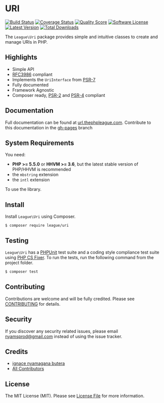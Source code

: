 URI
=======

[![Build Status](https://img.shields.io/travis/thephpleague/uri/master.svg?style=flat-square)](https://travis-ci.org/thephpleague/uri)
[![Coverage Status](https://img.shields.io/scrutinizer/coverage/g/thephpleague/uri.svg?style=flat-square)](https://scrutinizer-ci.com/g/thephpleague/uri/code-structure)
[![Quality Score](https://img.shields.io/scrutinizer/g/thephpleague/uri.svg?style=flat-square)](https://scrutinizer-ci.com/g/thephpleague/uri)
[![Software License](https://img.shields.io/badge/license-MIT-brightgreen.svg?style=flat-square)](LICENSE.md)
[![Latest Version](https://img.shields.io/github/release/thephpleague/uri.svg?style=flat-square)](https://github.com/thephpleague/uri/releases)
[![Total Downloads](https://img.shields.io/packagist/dt/league/uri.svg?style=flat-square)](https://packagist.org/packages/league/uri)

The `League\Uri` package provides simple and intuitive classes to create and manage URIs in PHP.

Highlights
------

- Simple API
- [RFC3986](http://tools.ietf.org/html/rfc3986) compliant
- Implements the `UriInterface` from [PSR-7][]
- Fully documented
- Framework Agnostic
- Composer ready, [PSR-2][] and [PSR-4][] compliant

Documentation
------

Full documentation can be found at [url.thephpleague.com](http://url.thephpleague.com). Contribute to this documentation in the [gh-pages](https://github.com/thephpleague/url/tree/gh-pages) branch

System Requirements
-------

You need:

- **PHP >= 5.5.0** or **HHVM >= 3.6**, but the latest stable version of PHP/HHVM is recommended
- the `mbstring` extension
- the `intl` extension

To use the library.

Install
-------

Install `League\Uri` using Composer.

```
$ composer require league/uri
```

Testing
-------

`League\Uri` has a [PHPUnit](https://phpunit.de) test suite and a coding style compliance test suite using [PHP CS Fixer](http://cs.sensiolabs.org/). To run the tests, run the following command from the project folder.

``` bash
$ composer test
```

Contributing
-------

Contributions are welcome and will be fully credited. Please see [CONTRIBUTING](CONTRIBUTING.md) for details.

Security
-------

If you discover any security related issues, please email nyamsprod@gmail.com instead of using the issue tracker.

Credits
-------

- [ignace nyamagana butera](https://github.com/nyamsprod)
- [All Contributors](https://github.com/thephpleague/uri/contributors)

License
-------

The MIT License (MIT). Please see [License File](LICENSE) for more information.

[PSR-2]: http://www.php-fig.org/psr/psr-2/
[PSR-4]: http://www.php-fig.org/psr/psr-4/
[PSR-7]: http://www.php-fig.org/psr/psr-7/
